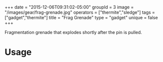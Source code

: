 +++
date = "2015-12-06T09:31:02-05:00"
groupId = 3
image = "/images/gear/frag-grenade.jpg"
operators = ["thermite","sledge"]
tags = ["gadget","thermite"]
title = "Frag Grenade"
type = "gadget"
unique = false
+++

Fragmentation grenade that explodes shortly after the pin is pulled.

# Usage
